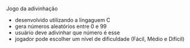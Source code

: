 Jogo da adivinhação
- desenvolvido utilizando a lingaguem C
- gera números aleatórios entre 0 e 99
- usuário deve adivinhar que número é esse
- jogador pode escolher um nível de dificuldade (Fácil, Médio e Difícil)